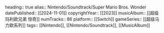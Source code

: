 heading:: true
alias:: Nintendo/Soundtrack/Super Mario Bros. Wonder
datePublished:: [[2024-11-01]]
copyrightYear:: [[2023]]
musicAlbum:: [[超级玛利欧兄弟 惊奇]]
numTracks:: 86
platform:: [[Switch]] 
gameSeries:: [[超级马力欧系列]]
tags:: [[Nintendo]], [[Nintendo/Soundtrack]], [[MusicAlbum]]
